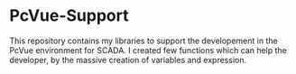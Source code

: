 # PcVue-Support
This repository contains my libraries to support the developement in the PcVue environment for SCADA. I created few functions which can help the developer, by the massive creation of variables and expression.
